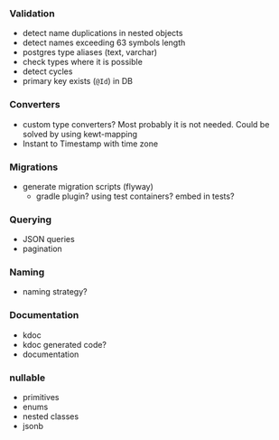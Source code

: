 ### Validation
* detect name duplications in nested objects
* detect names exceeding 63 symbols length 
* postgres type aliases (text, varchar)
* check types where it is possible
* detect cycles
* primary key exists (`@Id`) in DB

### Converters
* custom type converters? Most probably it is not needed. Could be solved by using kewt-mapping
* Instant to Timestamp with time zone

### Migrations
* generate migration scripts (flyway)
  * gradle plugin? using test containers? embed in tests?

### Querying
* JSON queries
* pagination

### Naming
* naming strategy?

### Documentation
* kdoc 
* kdoc generated code?
* documentation


### nullable
* primitives
* enums
* nested classes
* jsonb
